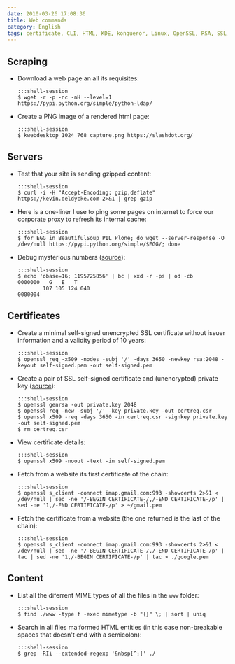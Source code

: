 ```yaml
---
date: 2010-03-26 17:08:36
title: Web commands
category: English
tags: certificate, CLI, HTML, KDE, konqueror, Linux, OpenSSL, RSA, SSL, wget, x509, Regular expression
---
```



## Scraping

  * Download a web page an all its requisites:

        :::shell-session
        $ wget -r -p -nc -nH --level=1 https://pypi.python.org/simple/python-ldap/

  * Create a PNG image of a rendered html page:

        :::shell-session
        $ kwebdesktop 1024 768 capture.png https://slashdot.org/


## Servers

  * Test that your site is sending gzipped content:
 
        :::shell-session
        $ curl -i -H "Accept-Encoding: gzip,deflate" https://kevin.deldycke.com 2>&1 | grep gzip

  * Here is a one-liner I use to ping some pages on internet to force our corporate proxy to refresh its internal cache:

        :::shell-session
        $ for EGG in BeautifulSoup PIL Plone; do wget --server-response -O /dev/null https://pypi.python.org/simple/$EGG/; done

  * Debug mysterious numbers ([source](https://news.ycombinator.com/item?id=22037088)):

        :::shell-session
        $ echo 'obase=16; 1195725856' | bc | xxd -r -ps | od -cb
        0000000   G   E   T    
                107 105 124 040
        0000004


## Certificates

  * Create a minimal self-signed unencrypted SSL certificate without issuer information and a validity period of 10 years:

        :::shell-session
        $ openssl req -x509 -nodes -subj '/' -days 3650 -newkey rsa:2048 -keyout self-signed.pem -out self-signed.pem

  * Create a pair of SSL self-signed certificate and (unencrypted) private key ([source](https://devsec.org/info/ssl-cert.html)):

        :::shell-session
        $ openssl genrsa -out private.key 2048
        $ openssl req -new -subj '/' -key private.key -out certreq.csr
        $ openssl x509 -req -days 3650 -in certreq.csr -signkey private.key -out self-signed.pem
        $ rm certreq.csr

  * View certificate details:

        :::shell-session
        $ openssl x509 -noout -text -in self-signed.pem

  * Fetch from a website its first certificate of the chain:

        :::shell-session
        $ openssl s_client -connect imap.gmail.com:993 -showcerts 2>&1 < /dev/null | sed -ne '/-BEGIN CERTIFICATE-/,/-END CERTIFICATE-/p' | sed -ne '1,/-END CERTIFICATE-/p' > ~/gmail.pem

  * Fetch the certificate from a website (the one returned is the last of the chain):

        :::shell-session
        $ openssl s_client -connect imap.gmail.com:993 -showcerts 2>&1 < /dev/null | sed -ne '/-BEGIN CERTIFICATE-/,/-END CERTIFICATE-/p' | tac | sed -ne '1,/-BEGIN CERTIFICATE-/p' | tac > ./google.pem


## Content

  * List all the diferrent MIME types of all the files in the `www` folder:

        :::shell-session
        $ find ./www -type f -exec mimetype -b "{}" \; | sort | uniq

  * Search in all files malformed HTML entities (in this case non-breakable spaces that doesn't end with a semicolon):

        :::shell-session
        $ grep -RIi --extended-regexp '&nbsp[^;]' ./
